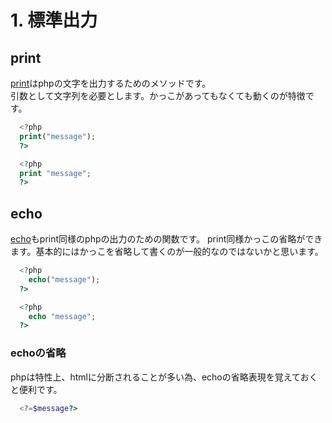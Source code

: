 # 1. 標準出力
## print
[print](http://php.net/manual/ja/function.print.php)はphpの文字を出力するためのメソッドです。  
引数として文字列を必要とします。かっこがあってもなくても動くのが特徴です。
```php
  <?php
  print("message");
  ?>
```
```php
  <?php
  print "message";
  ?>
```

## echo
[echo](http://php.net/manual/ja/function.echo.php)もprint同様のphpの出力のための関数です。
print同様かっこの省略ができます。基本的にはかっこを省略して書くのが一般的なのではないかと思います。

```php
  <?php
    echo("message");
  ?>
```
```php
  <?php
    echo "message";
  ?>
```
### echoの省略
phpは特性上、htmlに分断されることが多い為、echoの省略表現を覚えておくと便利です。
```php
  <?=$message?>
```
